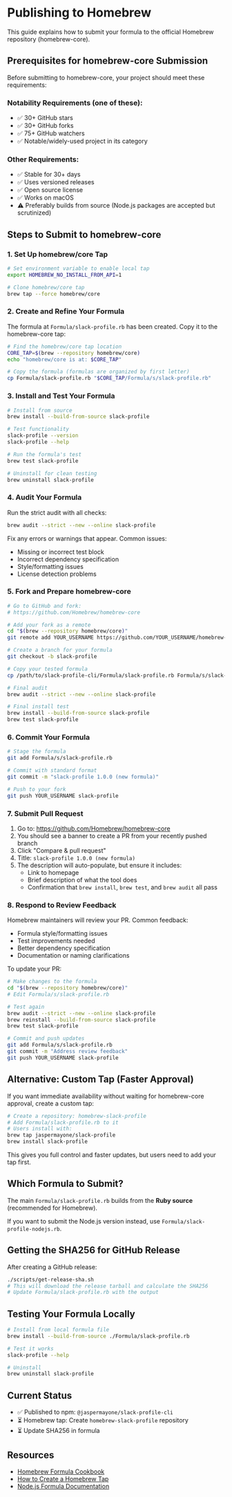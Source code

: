 # Publishing to Homebrew

This guide explains how to submit your formula to the official Homebrew repository (homebrew-core).

## Prerequisites for homebrew-core Submission

Before submitting to homebrew-core, your project should meet these requirements:

### Notability Requirements (one of these):
- ✅ 30+ GitHub stars
- ✅ 30+ GitHub forks
- ✅ 75+ GitHub watchers
- ✅ Notable/widely-used project in its category

### Other Requirements:
- ✅ Stable for 30+ days
- ✅ Uses versioned releases
- ✅ Open source license
- ✅ Works on macOS
- ⚠️ Preferably builds from source (Node.js packages are accepted but scrutinized)

## Steps to Submit to homebrew-core

### 1. Set Up homebrew/core Tap

```bash
# Set environment variable to enable local tap
export HOMEBREW_NO_INSTALL_FROM_API=1

# Clone homebrew/core tap
brew tap --force homebrew/core
```

### 2. Create and Refine Your Formula

The formula at `Formula/slack-profile.rb` has been created. Copy it to the homebrew-core tap:

```bash
# Find the homebrew/core tap location
CORE_TAP=$(brew --repository homebrew/core)
echo "homebrew/core is at: $CORE_TAP"

# Copy the formula (formulas are organized by first letter)
cp Formula/slack-profile.rb "$CORE_TAP/Formula/s/slack-profile.rb"
```

### 3. Install and Test Your Formula

```bash
# Install from source
brew install --build-from-source slack-profile

# Test functionality
slack-profile --version
slack-profile --help

# Run the formula's test
brew test slack-profile

# Uninstall for clean testing
brew uninstall slack-profile
```

### 4. Audit Your Formula

Run the strict audit with all checks:

```bash
brew audit --strict --new --online slack-profile
```

Fix any errors or warnings that appear. Common issues:
- Missing or incorrect test block
- Incorrect dependency specification
- Style/formatting issues
- License detection problems

### 5. Fork and Prepare homebrew-core

```bash
# Go to GitHub and fork:
# https://github.com/Homebrew/homebrew-core

# Add your fork as a remote
cd "$(brew --repository homebrew/core)"
git remote add YOUR_USERNAME https://github.com/YOUR_USERNAME/homebrew-core.git

# Create a branch for your formula
git checkout -b slack-profile

# Copy your tested formula
cp /path/to/slack-profile-cli/Formula/slack-profile.rb Formula/s/slack-profile.rb

# Final audit
brew audit --strict --new --online slack-profile

# Final install test
brew install --build-from-source slack-profile
brew test slack-profile
```

### 6. Commit Your Formula

```bash
# Stage the formula
git add Formula/s/slack-profile.rb

# Commit with standard format
git commit -m "slack-profile 1.0.0 (new formula)"

# Push to your fork
git push YOUR_USERNAME slack-profile
```

### 7. Submit Pull Request

1. Go to: https://github.com/Homebrew/homebrew-core
2. You should see a banner to create a PR from your recently pushed branch
3. Click "Compare & pull request"
4. Title: `slack-profile 1.0.0 (new formula)`
5. The description will auto-populate, but ensure it includes:
   - Link to homepage
   - Brief description of what the tool does
   - Confirmation that `brew install`, `brew test`, and `brew audit` all pass

### 8. Respond to Review Feedback

Homebrew maintainers will review your PR. Common feedback:
- Formula style/formatting issues
- Test improvements needed
- Better dependency specification
- Documentation or naming clarifications

To update your PR:
```bash
# Make changes to the formula
cd "$(brew --repository homebrew/core)"
# Edit Formula/s/slack-profile.rb

# Test again
brew audit --strict --new --online slack-profile
brew reinstall --build-from-source slack-profile
brew test slack-profile

# Commit and push updates
git add Formula/s/slack-profile.rb
git commit -m "Address review feedback"
git push YOUR_USERNAME slack-profile
```

## Alternative: Custom Tap (Faster Approval)

If you want immediate availability without waiting for homebrew-core approval, create a custom tap:

```bash
# Create a repository: homebrew-slack-profile
# Add Formula/slack-profile.rb to it
# Users install with:
brew tap jaspermayone/slack-profile
brew install slack-profile
```

This gives you full control and faster updates, but users need to add your tap first.

## Which Formula to Submit?

The main `Formula/slack-profile.rb` builds from the **Ruby source** (recommended for Homebrew).

If you want to submit the Node.js version instead, use `Formula/slack-profile-nodejs.rb`.

## Getting the SHA256 for GitHub Release

After creating a GitHub release:

```bash
./scripts/get-release-sha.sh
# This will download the release tarball and calculate the SHA256
# Update Formula/slack-profile.rb with the output
```

## Testing Your Formula Locally

```bash
# Install from local formula file
brew install --build-from-source ./Formula/slack-profile.rb

# Test it works
slack-profile --help

# Uninstall
brew uninstall slack-profile
```

## Current Status

- ✅ Published to npm: `@jaspermayone/slack-profile-cli`
- ⏳ Homebrew tap: Create `homebrew-slack-profile` repository
- ⏳ Update SHA256 in formula

## Resources

- [Homebrew Formula Cookbook](https://docs.brew.sh/Formula-Cookbook)
- [How to Create a Homebrew Tap](https://docs.brew.sh/How-to-Create-and-Maintain-a-Tap)
- [Node.js Formula Documentation](https://docs.brew.sh/Node-for-Formula-Authors)
